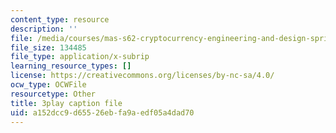 ```yaml
---
content_type: resource
description: ''
file: /media/courses/mas-s62-cryptocurrency-engineering-and-design-spring-2018/a152dcc9d65526ebfa9aedf05a4dad70_P6AX8KdXAts.srt
file_size: 134485
file_type: application/x-subrip
learning_resource_types: []
license: https://creativecommons.org/licenses/by-nc-sa/4.0/
ocw_type: OCWFile
resourcetype: Other
title: 3play caption file
uid: a152dcc9-d655-26eb-fa9a-edf05a4dad70
---
```

